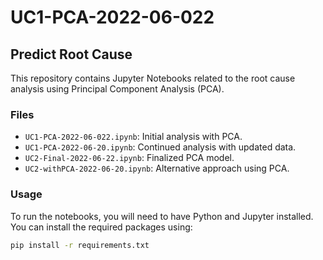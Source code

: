 # UC1-PCA-2022-06-022

## Predict Root Cause

This repository contains Jupyter Notebooks related to the root cause analysis using Principal Component Analysis (PCA).

### Files

- `UC1-PCA-2022-06-022.ipynb`: Initial analysis with PCA.
- `UC1-PCA-2022-06-20.ipynb`: Continued analysis with updated data.
- `UC2-Final-2022-06-22.ipynb`: Finalized PCA model.
- `UC2-withPCA-2022-06-20.ipynb`: Alternative approach using PCA.

### Usage

To run the notebooks, you will need to have Python and Jupyter installed. You can install the required packages using:

```bash
pip install -r requirements.txt
